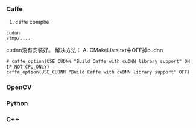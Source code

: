 ### Caffe
1. caffe complie
```
cudnn 
/tmp/....
```
cudnn没有安装好。
解决方法：
A. CMakeLists.txt中OFF掉cudnn

```
# caffe_option(USE_CUDNN "Build Caffe with cuDNN library support" ON IF NOT CPU_ONLY)
caffe_option(USE_CUDNN "Build Caffe with cuDNN library support" OFF)
```
### OpenCV



### Python


### C++






